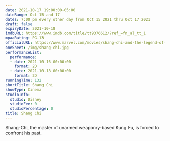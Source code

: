 ```yaml
---
date: 2021-10-17 19:00:00-05:00
dateRange: Oct 15 and 17
dates: 7:00 pm every other day from Oct 15 2021 thru Oct 17 2021
draft: false
expiryDate: 2021-10-18
imdbURL: https://www.imdb.com/title/tt9376612/?ref_=fn_al_tt_1
mpaaRating: PG-13
officialURL: https://www.marvel.com/movies/shang-chi-and-the-legend-of-the-ten-rings
oneSheet: /img/shang-chi.jpg
performanceList:
  performance:
  - date: 2021-10-16 00:00:00
    format: 2D
  - date: 2021-10-18 00:00:00
    format: 2D
runningTime: 132
shortTitle: Shang Chi
showType: Cinema
studioInfo:
  studio: Disney
  studioFee: 0
  studioPercentage: 0
title: Shang Chi
---
```


Shang-Chi, the master of unarmed weaponry-based Kung Fu, is forced to confront his past.